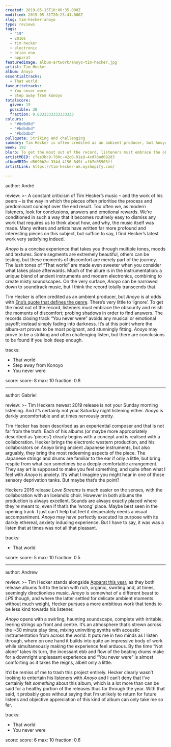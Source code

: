 ```yaml
---
created: 2019-05-15T10:00:35.000Z
modified: 2019-05-31T20:23:41.000Z
slug: tim-hecker-anoyo
type: reviews
tags:
  - "19"
  - 2010s
  - tim hecker
  - electronic
  - brian eno
  - apparat
featuredimage: album-artwork/anoyo-tim-hecker.jpg
artist: Tim Hecker
album: Anoyo
essentialtracks:
  - That world
favouritetracks:
  - You never were
  - Step away from Konoyo
totalscore:
  given: 19
  possible: 30
  fraction: 0.6333333333333333
colours:
  - "#0d0d0d"
  - "#bdbdbd"
  - "#bdbdbd"
pullquote: Striking and challenging
summary: Tim Hecker is often credited as an ambient producer, but Anoyo is at odds with Eno's quote that defines the genre. There's very little to 'ignore'. To get the most out of the record, listeners must embrace the obscurity and relish the moments of discomfort; probing shadows in order to find answers.
week: 192
blurb: To get the most out of the record, listeners must embrace the obscurity and relish the moments of discomfort; probing shadows in order to find answers.
artistMBID: c7ee3bc9-780c-42c0-91e9-4cd70ad692d3
albumMBID: d5690b2d-334d-4156-849f-afb7d05903ff
artistLink: https://tim-hecker-uk.myshopify.com/

---
```


author: André

review: >-
  A constant criticism of Tim Hecker’s music – and the work of his peers – is the way in which the pieces often prioritise the process and predominant concept over the end result. Too often we, as modern listeners, look for conclusions, answers and emotional rewards. We’re conditioned in such a way that it becomes routinely easy to dismiss any work that requires us to think about how, and why, the music itself was made. Many writers and artists have written far more profound and interesting pieces on this subject, but suffice to say, I find Hecker’s latest work very satisfying indeed.

  *Anoyo* is a concise experience that takes you through multiple tones, moods and textures. Some segments are extremely beautiful, others can be testing, but these moments of discomfort are merely part of the journey. The lush tones of “That world” are made even sweeter when you consider what takes place afterwards. Much of the allure is in the instrumentation: a unique blend of ancient instruments and modern electronics, combining to create misty soundscapes. On the very surface, *Anoyo* can be narrowed down to soundtrack music, but I think the record totally transcends that.

  Tim Hecker is often credited as an ambient producer, but *Anoyo* is at odds with [Eno’s quote that defines the genre](/reviews/brian-eno-ambient-1-music-for-airports/). There’s very little to ‘ignore’. To get the most out of the record, listeners must embrace the obscurity and relish the moments of discomfort; probing shadows in order to find answers. The records closing track “You never were” avoids any musical or emotional payoff; instead simply fading into darkness. It’s at this point where the album-art proves to be most poignant, and stunningly fitting. *Anoyo* may prove to be a striking and often challenging listen, but there are conclusions to be found if you look deep enough.

tracks:
  - That world
  - ­­Step away from Konoyo
  - ­­You never were

score:
  score: 8
  max: 10
  fraction: 0.8

---
author: Gabriel

review: >-
  Tim Heckers newest 2019 release is not your Sunday morning listening. And it’s certainly not your Saturday night listening either. *Anoyo* is darkly uncomfortable and at times nervously pretty.

  Tim Hecker has been described as an experiential composer and that is not far from the truth. Each of his albums (or maybe more appropriately described as ‘pieces’) clearly begins with a concept and is realised with a collaboration. Hecker brings the electronic western production, and his collaborators on *Anoyo* bring ancient Japanese instruments, but also arguably, they bring the most redeeming aspects of the piece. The Japanese strings and drums are familiar to the ear if only a little, but bring respite from what can sometimes be a deeply comfortable arrangement. They say art is supposed to make you feel something, and quite often what I feel with *Anoyo* is anxiety. It’s what I imagine you might hear in one of those sensory deprivation tanks. But maybe that’s the point?

  Heckers 2016 release *Love Streams* is much easier on the senses, with the collaboration with an Icelandic choir. However in both albums the production is always excellent. Sounds are always exactly placed where they’re meant to, even if that’s the ‘wrong’ place. Maybe best seen in the opening track. I just can’t help but feel it desperately needs a visual accompaniment. *Anoyo* may have perfectly executed its purpose with its darkly ethereal, anxiety inducing experience. But I have to say, it was was a listen that at times was not all that pleasant.

tracks:
  - That world

score:
  score: 5
  max: 10
  fraction: 0.5

---
author: Andrew

review: >-
  Tim Hecker stands alongside [Apparat this year](/reviews/apparat-lp5/), as they both release albums full to the brim with rich, organic, swirling and, at times, seemingly directionless music. *Anoyo* is somewhat of a different beast to *LP5* though, and where the latter settled for delicate ambient moments without much weight, Hecker pursues a more ambitious work that tends to be less kind towards his listener.

  *Anoyo* opens with a swirling, haunting soundscape, complete with irritable, leering strings up front and centre. It’s an atmosphere that’s strewn across the \~30 minute play time, mixing uninviting synths with acoustic instrumentation from across the world. It puts me in two minds as I listen through, where on one hand it builds into quite an impressive body of work while simultaneously making the experience feel arduous. By the time “Not alone” takes its turn, the incessant ebb and flow of the beating drums make for a downright unpleasant experience and “You never were” is almost comforting as it takes the reigns, albeit only a little.

  It’d be remiss of me to trash this project entirely. Hecker clearly wasn’t looking to entertain his listeners with *Anoyo* and I can’t deny that I’ve certainly felt *something* about this album, which is a lot more than can be said for a healthy portion of the releases thus far through the year. With that said, it probably goes without saying that I’m unlikely to return for future listens and objective appreciation of this kind of album can only take me so far.

tracks:
  - That world
  - ­­You never were
  
score:
  score: 6
  max: 10
  fraction: 0.6
